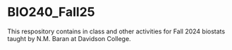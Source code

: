 # BIO240_Fall25
This respository contains in class and other activities for Fall 2024 biostats taught by N.M. Baran at Davidson College.
